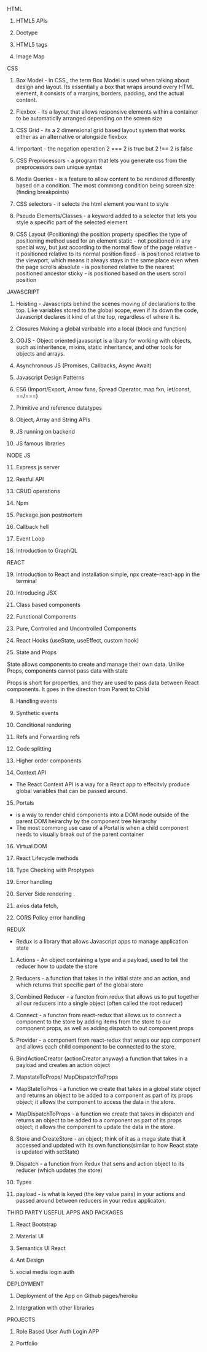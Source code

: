 HTML

1. HTML5 APIs

2. Doctype

3. HTML5 tags

4. Image Map

CSS

1. Box Model - In CSS,, the term Box Model is used when talking about design and layout. Its essentially a box that wraps around every HTML element, it consists of a margins, borders, padding, and the actual content. 

2. Flexbox - Its a layout that allows responsive elements within a container to be automaticlly arranged depending on the screen size

3. CSS Grid - its a 2 dimensional grid based layout system that works either as an alternative or alongside flexbox

4. !important - the negation operation 2 === 2 is true but 2 !== 2 is false

5. CSS Preprocessors - a program that lets you generate css from the preprocessors own unique syntax

6. Media Queries - is a feature to allow content to be rendered differently based on a condition. The most commong condition being screen size. (finding breakpoints)

7. CSS selectors - it selects the html element you want to style

8. Pseudo Elements/Classes - a keyword added to a selector that lets you style a specific part of the selected element

9. CSS Layout (Positioning) the position property specifies the type of positioning method used for an element 
    static - not positioned in any special way, but just according to the normal flow of the page
    relative - it positioned relative to its normal position
    fixed - is positioned relative to the viewport, which means it always stays in the same place even when the page scrolls
    absolute - is positioned relative to the nearest positioned ancestor 
    sticky - is positioned based on the users scroll position 

JAVASCRIPT

1. Hoisting - Javascripts behind the scenes moving of declarations to the top. Like variables stored to the global scope, even if its down the code, Javascript declares it kind of at the top, regardless of where it is.

2. Closures
   Making a global varibable into a local (block and function)

3. OOJS - Object oriented javascript is a libary for working with objects, such as inheritence, mixins, static inheritance, and other tools for objects and arrays.

4. Asynchronous JS (Promises, Callbacks, Async Await)

5. Javascript Design Patterns

6. ES6 (Import/Export, Arrow fxns, Spread Operator, map fxn, let/const, ==/===)

7. Primitive and reference datatypes

8. Object, Array and String APIs

9. JS running on backend

10. JS famous libraries

NODE JS

11. Express js server

12. Restful API

13. CRUD operations

14. Npm

15. Package.json postmortem

16. Callback hell

17. Event Loop

18. Introduction to GraphQL

REACT

19. Introduction to React and installation
    simple, npx create-react-app in the terminal

20. Introducing JSX

21. Class based components

22. Functional Components

23. Pure, Controlled and Uncontrolled Components

24. React Hooks (useState, useEffect, custom hook)

25. State and Props

State allows components to create and manage their own data. Unlike Props, components cannot pass data with state

Props is short for properties, and they are used to pass data between React components. It goes in the directon from Parent to Child

8. Handling events

9. Synthetic events

10. Conditional rendering

11. Refs and Forwarding refs

12. Code splitting

13. Higher order components

14. Context API

- The React Context API is a way for a React app to effecitvly produce global variables that can be passed around.

15. Portals

- is a way to render child components into a DOM node outside of the parent DOM heirarchy by the component tree hierarchy
- The most commong use case of a Portal is when a child component needs to visually break out of the parent container

16. Virtual DOM

17. React Lifecycle methods

18. Type Checking with Proptypes

19. Error handling

20. Server Side rendering .

21. axios data fetch,

22. CORS Policy error handling

REDUX

- Redux is a library that allows Javascript apps to manage application state

1. Actions - An object containing a type and a payload, used to tell the reducer how to update the store

2. Reducers - a function that takes in the initial state and an action, and which returns that specific part of the global store

3. Combined Reducer - a functon from redux that allows us to put together all our reducers into a single object (often called the root reducer)

4. Connect - a functon from react-redux that allows us to connect a component to the store by adding items from the store to our component props, as well as adding dispatch to out component props

5. Provider - a component from react-redux that wraps our app component and allows each child component to be connected to the store.

6. BindActionCreator (actionCreator anyway) a function that takes in a payload and creates an action object

7. MapstateToProps/ MapDispatchToProps

- MapStateToPros - a function we create that takes in a global state object and returns an object to be added to a component as part of its props object; it allows the component to access the data in the store.

- MapDispatchToProps - a function we create that takes in dispatch and returns an object to be added to a component as part of its props object; it allows the component to update the data in the store.

8. Store and CreateStore - an object; think of it as a mega state that it accessed and updated with its own functions(similar to how React state is updated with setState)

9. Dispatch - a function from Redux that sens and action object to its reducer (which updates the store)

10. Types

11. payload - is what is keyed (the key value pairs) in your actions and passed around between reducers in your redux applicaton.

THIRD PARTY USEFUL APPS AND PACKAGES

1. React Bootstrap

2. Material UI

3. Semantics UI React

4. Ant Design

5. social media login auth

DEPLOYMENT

1. Deployment of the App on Github pages/heroku

2. Intergration with other libraries

PROJECTS

1. Role Based User Auth Login APP

2. Portfolio
